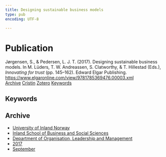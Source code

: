 ```yaml
---
title: Designing sustainable business models
type: pub
encoding: UTF-8

---
```

<h1>Publication</h1>
<article id="csl-bib-container-BFQ92YCV" class="csl-bib-container">
  <div class="csl-bib-body"> <div class="csl-entry">Jørgensen, S., &#38; Pedersen, L. J. T. (2017). Designing sustainable business models. In M. Lüders, T. W. Andreassen, S. Clatworthy, &#38; T. Hillestad (Eds.), <i>Innovating for trust</i> (pp. 145–162). Edward Elgar Publishing. <a href="https://www.elgaronline.com/view/9781785369476.00003.xml">https://www.elgaronline.com/view/9781785369476.00003.xml</a></div> </div>
  <div class="csl-bib-buttons">
    <a href="#taxonomy-article-BFQ92YCV" alt="archive" class="csl-bib-button">Archive</a>
    <a href="https://app.cristin.no/results/show.jsf?id=1491976" alt="Cristin" class="csl-bib-button">Cristin</a>
    <a href="http://zotero.org/groups/5881554/items/BFQ92YCV" alt="Zotero" class="csl-bib-button">Zotero</a>
    <a href="#keywords-article-BFQ92YCV" alt="keywords" class="csl-bib-button">Keywords</a>
  </div>
  <div id="csl-bib-meta-container-BFQ92YCV"></div>
</article>
<div id="csl-bib-meta-BFQ92YCV" class="csl-bib-meta">
  <article id="keywords-article-BFQ92YCV" class="keywords-article">
    <h1>Keywords</h1>
    
  </article>
  <article id="taxonomy-article-BFQ92YCV" class="taxonomy-article">
    <h1>Archive</h1>
    <ul>
      <li><a href="{{< params subfolder >}}en/archive/?key=3DCRN523">University of Inland Norway</a></li>
      <li><a href="{{< params subfolder >}}en/archive/?key=DU8Q9LN9">Inland School of Business and Social Sciences</a></li>
      <li><a href="{{< params subfolder >}}en/archive/?key=4LUWR3ZM">Department of Organisation, Leadership and Management</a></li>
      <li><a href="{{< params subfolder >}}en/archive/?key=KF5I8TQ8">2017</a></li>
      <li><a href="{{< params subfolder >}}en/archive/?key=L3AYBRRN">September</a></li>
    </ul>
  </article>
</div>
